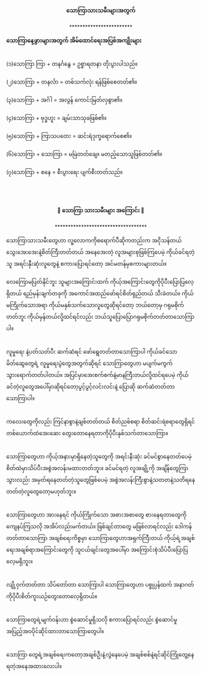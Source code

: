 <h4 style="text-align:center">သောကြာသားသမီးများအတွက်</h4>
<p style="text-align:center">************************</p>

<strong>သောကြာနေ့ဖွားများအတွက် အိမ်ထောင်ရေးအပြစ်အကျိုးများ</strong>
<br><br>

(၁)သောကြာ ကြာ + တနင်္ဂနွေ = ဥစ္စာရတနာ တိုးပွားပါသည်။
<br><br>
(၂)သောကြာ + တနင်္လာ = တစ်သက်လုံး ရန်ဖြစ်စေတတ်၏။
<br><br>
(၃)သောကြာ + အင်္ဂါ = အလွန် ကောင်းမြတ်လှစွာ၏။
<br><br>
(၄)သောကြာ + ဗုဒ္ဓဟူး = ချမ်းသာသုခဖြစ်၏။
<br><br>
(၅)သောကြာ + ကြာသပတေး = ဆင်းရဲဒုက္ခရောက်စေ၏။
<br><br>
(၆)သောကြာ + သောကြာ = မမြဲတတ်ချေ။ မတည့်သောသူဖြစ်တတ်၏။
<br><br>
(၇)သောကြာ + စနေ = စီးပွားရေး ပျက်စီးတတ်သည်။
<br><br>
<br><br>

<h4 style="text-align:center">🦝 သောကြာ သားသမီးများ အကြောင်း 🦝</h4>
<p style="text-align:center">***********************************</p>


သောကြာသားသမီးတွေဟာ လူ့လောကကိုစရောက်ပီဆိုကတည်းက အငိုသန်တယ် သွေးအေးအေးနဲ့စိတ်ကြီးတတ်တယ် အနေအေးတဲ့ လူအများစုဖြစ်ကြပေမဲ့ ကိုယ်ခင်ရတဲ့သူ အရင်းနှီးဆုံးလူတွေနဲ့ စကားပြောရင်တော့ အင်မတန်မှစကားများတယ်။
<br><br>
လေကြောမပြတ်နိုင်ဘူး သူများအကြောင်းထက် ကိုယ့်အကြောင်းတွေကိုပိုပီးပြောပြလေ့ရှိတယ် ရည်မှန်းချက်တခုကို အကောင်အထည်ဖော်ရင်စိတ်ရှည်တယ် သီးခံတယ်။
ကိုယ်မကြိုက်သောအရာ ကိုယ်မနှစ်သက်သောလူတွေဆိုရင်တော့ ဘယ်တော့မှ ဂရုမစိုက်တတ်ဘူး ကိုယ်မှန်တယ်လို့ထင်ရင်လည်း ဘယ်သူပြောပြောဂရုမစိုက်တတ်တာသောကြာပါ။
<br><br>

လူမှုရေး နဲ့ပတ်သတ်ပီး ဆက်ဆံရင် ဖော်ရွေတတ်တာသောကြာပါ ကိုယ်ခင်သောမိတ်ဆွေတွေရဲ့ လူမှုရေးပွဲတွေအတွက်ဆိုရင် သောကြာတွေဟာ မပျက်မကွက်သွားရောက်တတ်ပါတယ်။
အပြင်မှာအေးစက်စက်နဲ့မာနကြီးတယ်လို့ထင်ရပေမဲ့ ကိုယ်ခင်တဲ့လူတွေအပေါ်မှာဆိုရင်တော့ပွင့်ပွင့်လင်းလင်းနဲ့ ပြောဆို ဆက်ဆံတတ်တာသောကြာပါ။
<br><br>

ကလေးတွေကိုလည်း ကြင်နာစွာနဲ့ချစ်တတ်တယ် စိတ်ညစ်စရာ စိတ်ဆင်းရဲစရာတွေရှိရင် တစ်ယောက်ထဲအေးဆေး တွေးတောနေရတာကိုပိုပီးနှစ်သက်တာသောကြာ။
<br><br>

သောကြာတွေဟာ ကိုယ့်အနားမှာရှိနေတဲ့သူတွေကို အရင်းနီးဆုံး ခင်မင်စွာနေတတ်ပေမဲ့ စိတ်ထဲမှာသိပ်ပီးအစွဲအလန်းမထားတတ်ဘူး။
ခင်မင်ရတဲ့ လူအချို့ကို အချိန်တွေကြာသွားလည်း အမှတ်ရနေတတ်တဲ့သူတွေဖြစ်ပေမဲ့ အစွဲအလန်းကြီးစွာနဲ့သတတနဲ့သတိရနေတတ်တဲ့လူတွေတော့မဟုတ်ဘူး။
<br><br>

သောကြာတွေဟာ အားနေရင် ကိုယ်ကြိုက်သော အစားအစာတွေ စားနေရတာတွေကို ကျေနပ်ကြသလို အအိပ်လည်းမက်တယ်။
ဖြစ်ချင်တာတွေ မဖြစ်လာရင်လည်း ဒေါကန်တတ်တာသောကြာ အချစ်ရေးကိစ္စမှာ သောကြာတွေဟာအရှက်ကြီးတယ် ကိုယ့်ရဲ့အချစ်ရေးအချစ်ရာအကြောင်းတွေကို သူငယ်ချင်းတွေအပေါ်မှာ အကြောင်းစုံသိပ်ပီးပြောပြလေ့မရှိဘူး။
<br><br>

လျို့ဝှက်တတ်တာ သိပ်တော်တာ သောကြာပါ သောကြာတွေဟာ ပစ္စုပ္ပန်ထက် အနာဂတ်ကိုပိုပီးစိတ်ကူးယဉ်တွေးတောလေ့ရှိတယ်။
<br><br>

သောကြာတွေရဲ့မျက်ဝန်းဟာ စွဲဆောင်မှုရှိသလို စကားပြောရင်လည်း စွဲဆောင်မှုအပြည့်အဝပိုင်ဆိုင်ထားတာသောကြာတွေပါ။
<br><br>

သောကြာ တွေရဲ့အချစ်ရေးကတော့အချစ်ဦးနဲ့လွဲနေပေမဲ့ အချစ်စစ်နဲ့ရင်ဆိုင်ကြုံတွေ့နေရတဲ့အနေအထားလေးပါ။
